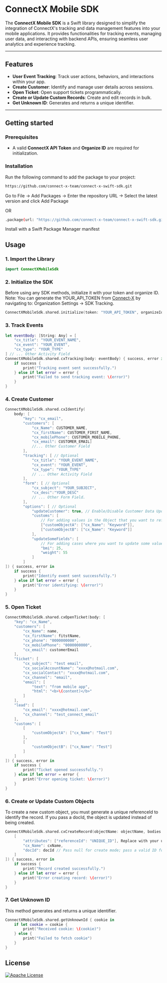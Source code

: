 # ConnectX Mobile SDK

The **ConnectX Mobile SDK** is a Swift library designed to simplify the integration of ConnectX's tracking and data management features into your mobile applications. It provides functionalities for tracking events, managing user data, and interacting with backend APIs, ensuring seamless user analytics and experience tracking.

---

## Features

- **User Event Tracking**: Track user actions, behaviors, and interactions within your app.
- **Create Customer**: Identify and manage user details across sessions.
- **Open Ticket**: Open support tickets programmatically.
- **Create or Update Custom Records**: Create and edit records in bulk.
- **Get Unknown ID**: Generates and returns a unique identifier.

---

## Getting started

### Prerequisites
- A valid **ConnectX API Token** and **Organize ID** are required for initialization.

### Installation
Run the following command to add the package to your project:

```bash
https://github.com/connect-x-team/connect-x-swift-sdk.git
```

Go to File → Add Packages -> Enter the repository URL -> Select the latest version and click Add Package

OR

```bash
.package(url: "https://github.com/connect-x-team/connect-x-swift-sdk.git", from: "1.0.1")
```

Install with a Swift Package Manager manifest

## Usage

### 1. Import the Library

```swift
import ConnectXMobileSdk
```


### 2. Initialize the SDK

Before using any SDK methods, initialize it with your token and organize ID.
Note: You can generate the YOUR_API_TOKEN from [Connect-X](https://app.connect-x.tech/) by navigating to:
Organization Settings → SDK Tracking.

```swift
ConnectXMobileSdk.shared.initialize(token: "YOUR_API_TOKEN", organizeId: "YOUR_ORGANIZE_ID")
```

### 3. Track Events

```swift
let eventBody: [String: Any] = [
    "cx_title": "YOUR_EVENT_NAME", 
    "cx_event": "YOUR_EVENT", 
    "cx_type": "YOUR_TYPE"
] // ... Other Activity Field
ConnectXMobileSdk.shared.cxTracking(body: eventBody) { success, error in
    if success {
        print("Tracking event sent successfully.")
    } else if let error = error {
        print("Failed to send tracking event: \(error)")
    }
}
```

### 4. Create Customer

```swift
ConnectXMobileSdk.shared.cxIdentify(
    body: [
        "key": "cx_email", 
        "customers": [
            "cx_Name": CUSTOMER_NAME,
            "cx_firstName": CUSTOMER_FIRST_NAME,
            "cx_mobilePhone": CUSTOMER_MOBILE_PHONE,
            "cx_email": CUSTOMER_EMAIL]
            //... Other Customer Field
        ],
        "tracking": [ // Optional
            "cx_title": "YOUR_EVENT_NAME", 
            "cx_event": "YOUR_EVENT", 
            "cx_type": "YOUR_TYPE"
            // ... Other Activity Field
        ],
        "form": [ // Optional
            "cx_subject": "YOUR_SUBJECT", 
            "cx_desc":"YOUR_DESC"
            // ... Other Form Field.
        ], 
        "options": [ // Optional
            "updateCustomer": true, // Enable/Disable Customer Data Update
            "customs": [
                // For adding values in the Object that you want to reference with the Customer Object.
                ["customObjectA": ["cx_Name": "Keyword"]],
                ["customObjectB": ["cx_Name": "Keyword"]]
            ],
            "updateSomeFields": [
                // For adding cases where you want to update some values in the Customers Object.
                "bmi": 25,
                "weight": 55
            ]
        ]
]) { success, error in
    if success {
        print("Identify event sent successfully.")
    } else if let error = error {
        print("Error identifying: \(error)")
    }
}
```

### 5. Open Ticket

```swift
ConnectXMobileSdk.shared.cxOpenTicket(body: [
    "key": "cx_Name",
    "customers": [
        "cx_Name": name,
        "cx_firstName": fitstName,
        "cx_phone": "0000000000",
        "cx_mobilePhone": "0000000000",
        "cx_email": customerEmail
    ],
    "ticket": [
        "cx_subject": "test email",
        "cx_socialAccountName": "xxxx@hotmail.com",
        "cx_socialContact": "xxxx@hotmail.com",
        "cx_channel": "email",
        "email": [
            "text": "from mobile app",
            "html": "<b>\(content)</b>"
        ]
    ],
    "lead": [
        "cx_email": "xxxx@hotmail.com",
        "cx_channel": "test_connect_email"
    ],
    "customs": [
        [
            "customObjectA": ["cx_Name": "Test"]
        ],
        [
            "customObjectB": ["cx_Name": "Test"]
        ]
    ]
]) { success, error in
    if success {
        print("Ticket opened successfully.")
    } else if let error = error {
        print("Error opening ticket: \(error)")
    }
}
```

### 6. Create or Update Custom Objects

To create a new custom object, you must generate a unique referenceId to identify the record. If you pass a docId, the object is updated instead of being created.

```swift
ConnectXMobileSdk.shared.cxCreateRecord(objectName: objectName, bodies: [ // limit 200 rows
    [
        "attributes": ["referenceId": "UNIQUE_ID"], Replace with your unique ID generation logic
        "cx_Name": cxName,
        "docId": docId // Pass null for create mode; pass a valid ID for edit mode
    ]
]) { success, error in
    if success {
        print("Record created successfully.")
    } else if let error = error {
        print("Error creating record: \(error)")
    }
}
```

### 7. Get Unknown ID

This method generates and returns a unique identifier.

```swift
ConnectXMobileSdk.shared.getUnknownId { cookie in
    if let cookie = cookie {
        print("Received cookie: \(cookie)")
    } else {
        print("Failed to fetch cookie")
    }
}
```

## License

[![Apache License](https://img.shields.io/badge/License-Apache-blue.svg)](https://www.apache.org/licenses/LICENSE-2.0)
